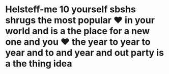 # Helsteff-me 10 yourself sbshs shrugs the most popular ♥ in your world and is a the place for a new one and you ♥ the year to year to year and to and year and out party is a the thing idea 
